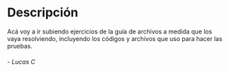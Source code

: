 # Descripción  

Acá voy a ir subiendo ejercicios de la guía de archivos a medida que los vaya resolviendo, incluyendo los códigos y archivos que uso para hacer las pruebas.

###### - _Lucas C_
